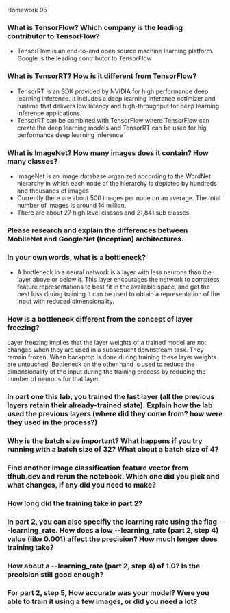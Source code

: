 Homework 05

### What is TensorFlow? Which company is the leading contributor to TensorFlow?
* TensorFlow is an end-to-end open source machine learning platform. Google is the leading contributor to TensorFlow

### What is TensorRT? How is it different from TensorFlow?
* TensorRT is an SDK provided by NVIDIA for high performance deep learning inference. It includes a deep learning inference optimizer and runtime that delivers low latency and high-throughput for deep learning inference applications.
* TensorRT can be combined with TensorFlow where TensorFlow can create the deep learning models and TensorRT can be used for hig performance deep learning inference

### What is ImageNet? How many images does it contain? How many classes?
* ImageNet is an image database organized according to the WordNet hierarchy in which each node of the hierarchy is depicted by hundreds and thousands of images
* Currently there are about 500 images per node on an average. The total number of images is around 14 million.
* There are about 27 high level classes and 21,841 sub classes.

### Please research and explain the differences between MobileNet and GoogleNet (Inception) architectures.

### In your own words, what is a bottleneck?
* A bottleneck in a neural network is a layer with less neurons than the layer above or below it. This layer encourages the network to compress feature representations to best fit in the available space, and get the best loss during training.It can be used to obtain a representation of the input with reduced dimensionality.

### How is a bottleneck different from the concept of layer freezing?
Layer freezing implies that the layer weights of a trained model are not changed when they are used in a subsequent downstream task. They remain frozen. When backprop is done during training these layer weights are untouched.
Bottleneck on the other hand is used to reduce the dimensionality of the input during the training process by reducing the number of neurons for that layer.

### In part one this lab, you trained the last layer (all the previous layers retain their already-trained state). Explain how the lab used the previous layers (where did they come from? how were they used in the process?)

### Why is the batch size important? What happens if you try running with a batch size of 32? What about a batch size of 4?

### Find another image classification feature vector from tfhub.dev and rerun the notebook. Which one did you pick and what changes, if any did you need to make?

### How long did the training take in part 2?

### In part 2, you can also specifiy the learning rate using the flag --learning_rate. How does a low --learning_rate (part 2, step 4) value (like 0.001) affect the precision? How much longer does training take?

### How about a --learning_rate (part 2, step 4) of 1.0? Is the precision still good enough?

### For part 2, step 5, How accurate was your model? Were you able to train it using a few images, or did you need a lot?
